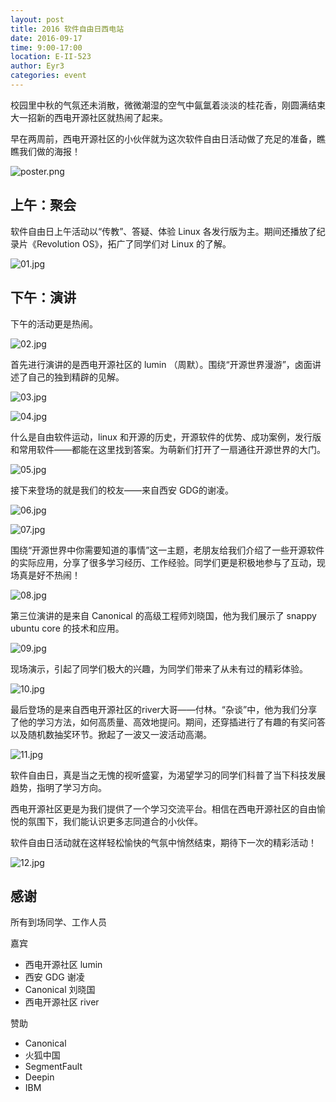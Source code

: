 ```yaml
---
layout: post
title: 2016 软件自由日西电站
date: 2016-09-17
time: 9:00-17:00
location: E-II-523
author: Eyr3
categories: event
---
```

校园里中秋的气氛还未消散，微微潮湿的空气中氤氲着淡淡的桂花香，刚圆满结束大一招新的西电开源社区就热闹了起来。

早在两周前，西电开源社区的小伙伴就为这次软件自由日活动做了充足的准备，瞧瞧我们做的海报！

![poster.png](/picture/2016-sfd/poster.png)

## 上午：聚会

软件自由日上午活动以“传教”、答疑、体验 Linux 各发行版为主。期间还播放了纪录片《Revolution OS》，拓广了同学们对 Linux 的了解。

![01.jpg](/picture/2016-sfd/01.jpg)

## 下午：演讲

下午的活动更是热闹。

![02.jpg](/picture/2016-sfd/02.jpg)

首先进行演讲的是西电开源社区的 lumin （周默）。围绕“开源世界漫游”，卤面讲述了自己的独到精辟的见解。

![03.jpg](/picture/2016-sfd/03.jpg)

![04.jpg](/picture/2016-sfd/04.jpg)

什么是自由软件运动，linux 和开源的历史，开源软件的优势、成功案例，发行版和常用软件——都能在这里找到答案。为萌新们打开了一扇通往开源世界的大门。

![05.jpg](/picture/2016-sfd/05.jpg)

接下来登场的就是我们的校友——来自西安 GDG的谢凌。

![06.jpg](/picture/2016-sfd/06.jpg)

![07.jpg](/picture/2016-sfd/07.jpg)

围绕“开源世界中你需要知道的事情”这一主题，老朋友给我们介绍了一些开源软件的实际应用，分享了很多学习经历、工作经验。同学们更是积极地参与了互动，现场真是好不热闹！

![08.jpg](/picture/2016-sfd/08.jpg)

第三位演讲的是来自 Canonical 的高级工程师刘晓国，他为我们展示了 snappy ubuntu core 的技术和应用。

![09.jpg](/picture/2016-sfd/09.jpg)

现场演示，引起了同学们极大的兴趣，为同学们带来了从未有过的精彩体验。

![10.jpg](/picture/2016-sfd/10.jpg)

最后登场的是来自西电开源社区的river大哥——付林。“杂谈”中，他为我们分享了他的学习方法，如何高质量、高效地提问。期间，还穿插进行了有趣的有奖问答以及随机数抽奖环节。掀起了一波又一波活动高潮。

![11.jpg](/picture/2016-sfd/11.jpg)

软件自由日，真是当之无愧的视听盛宴，为渴望学习的同学们科普了当下科技发展趋势，指明了学习方向。

西电开源社区更是为我们提供了一个学习交流平台。相信在西电开源社区的自由愉悦的氛围下，我们能认识更多志同道合的小伙伴。

软件自由日活动就在这样轻松愉快的气氛中悄然结束，期待下一次的精彩活动！

![12.jpg](/picture/2016-sfd/12.jpg)

## 感谢

所有到场同学、工作人员

嘉宾

* 西电开源社区 lumin
* 西安 GDG 谢凌
* Canonical 刘晓国
* 西电开源社区 river

赞助

* Canonical
* 火狐中国
* SegmentFault
* Deepin
* IBM
